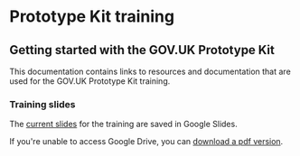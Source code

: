 # Prototype Kit training

## Getting started with the GOV.UK Prototype Kit
This documentation contains links to resources and documentation that are used for the GOV.UK Prototype Kit training.

### Training slides

The [current slides](https://docs.google.com/presentation/d/1pts_tHi__PTz6B6xrb5n222ytKv3mvXdiQvn0OPbngA/edit?usp=sharing
) for the training are saved in Google Slides.

If you're unable to access Google Drive, you can [download a pdf version]().